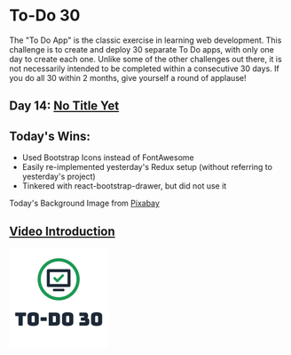 # To-Do 30

The "To Do App" is the classic exercise in learning web development. This challenge is to create and deploy 30 separate To Do apps, with only one day to create each one. Unlike some of the other challenges out there, it is not necessarily intended to be completed within a consecutive 30 days. If you do all 30 within 2 months, give yourself a round of applause!

## Day 14: [No Title Yet](https://todo30.com/14/)

## Today's Wins:
- Used Bootstrap Icons instead of FontAwesome
- Easily re-implemented yesterday's Redux setup (without referring to yesterday's project)
- Tinkered with react-bootstrap-drawer, but did not use it

Today's Background Image from [Pixabay](https://pixabay.com/photos/nature-waters-lake-island-3082832/)

## [Video Introduction](https://youtu.be/rQr4AVyOf5o)

![To-Do 30](https://github.com/ejw773/to-do-30/blob/main/public/to-do-30-flattened.png)
